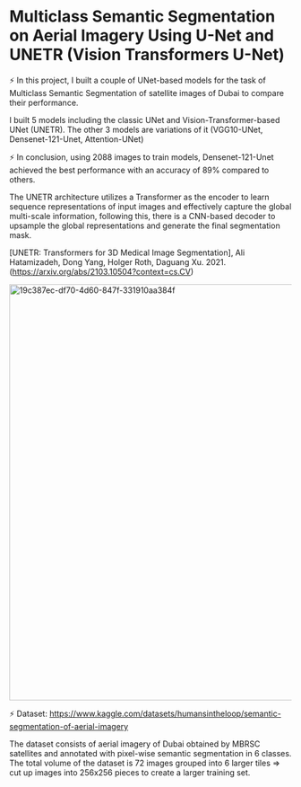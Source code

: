 # Multiclass Semantic Segmentation on Aerial Imagery Using U-Net and UNETR (Vision Transformers U-Net)

⚡ In this project, I built a couple of UNet-based models for the task of Multiclass Semantic Segmentation of satellite images of Dubai to compare their performance.

I built 5 models including the classic UNet and Vision-Transformer-based UNet (UNETR).
The other 3 models are variations of it (VGG10-UNet, Densenet-121-Unet, Attention-UNet)

⚡ In conclusion, using 2088 images to train models, Densenet-121-Unet achieved the best performance with an accuracy of 89% compared to others. 

The UNETR architecture utilizes a Transformer as the encoder to learn sequence representations of input images and effectively capture the global multi-scale information, following this, there is a CNN-based decoder to upsample the global representations and generate the final segmentation mask.

[UNETR: Transformers for 3D Medical Image Segmentation],
Ali Hatamizadeh, Dong Yang, Holger Roth, Daguang Xu. 2021. (https://arxiv.org/abs/2103.10504?context=cs.CV)

<img width="741" alt="19c387ec-df70-4d60-847f-331910aa384f" src="https://github.com/NiloofarAZAD/ViT-and-CNN-Based-UNet-Models-Semantic-Segmentation-Aerial-Imagery/assets/128168974/ea6af991-460c-4c84-a2f6-e0c15f99c99c">


⚡ Dataset: https://www.kaggle.com/datasets/humansintheloop/semantic-segmentation-of-aerial-imagery

The dataset consists of aerial imagery of Dubai obtained by MBRSC satellites and annotated with pixel-wise semantic segmentation in 6 classes. The total volume of the dataset is 72 images grouped into 6 larger tiles => cut up images into 256x256 pieces to create a larger training set. 

